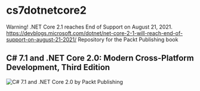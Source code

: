 # cs7dotnetcore2
Warning! .NET Core 2.1 reaches End of Support on August 21, 2021. https://devblogs.microsoft.com/dotnet/net-core-2-1-will-reach-end-of-support-on-august-21-2021/
Repository for the Packt Publishing book
## C# 7.1 and .NET Core 2.0: Modern Cross-Platform Development, Third Edition
![C# 7.1 and .NET Core 2.0 by Packt Publishing](https://github.com/markjprice/cs7dotnetcore2/blob/master/b08881_cover.png)
